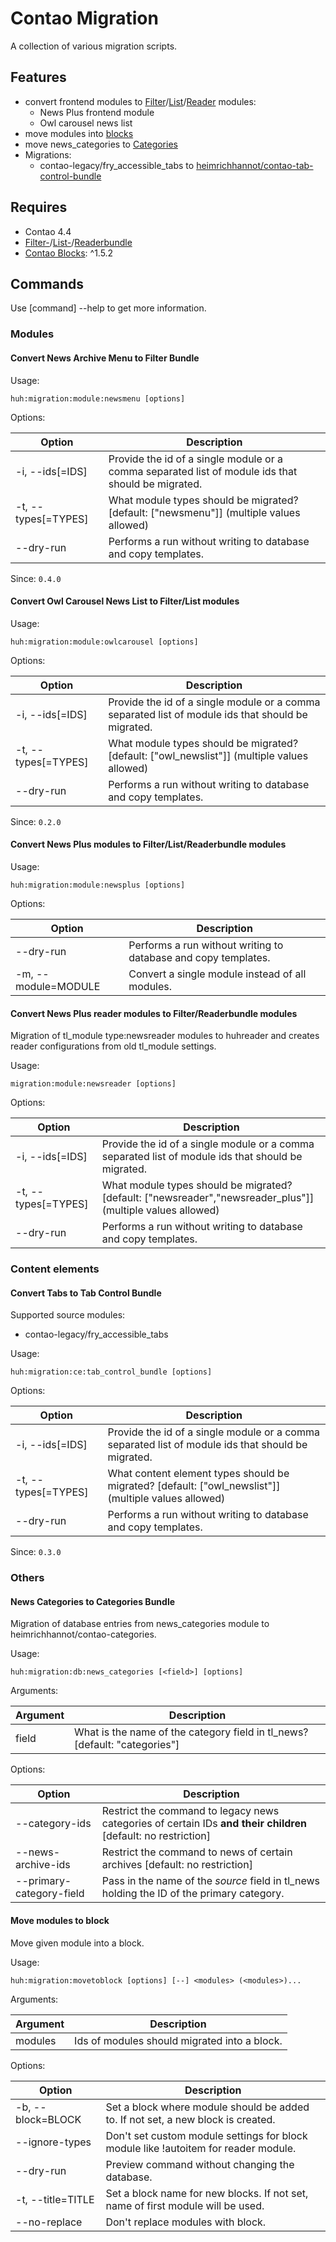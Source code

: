 # Contao Migration

A collection of various migration scripts.

## Features
* convert frontend modules to [Filter](https://github.com/heimrichhannot/contao-filter-bundle)/[List](https://github.com/heimrichhannot/contao-list-bundle)/[Reader](https://github.com/heimrichhannot/contao-reader-bundle) modules:
    * News Plus frontend module
    * Owl carousel news list
* move modules into [blocks](https://github.com/heimrichhannot/contao-blocks)
* move news_categories to [Categories](https://github.com/heimrichhannot/contao-categories-bundle)
* Migrations:
    * contao-legacy/fry_accessible_tabs to [heimrichhannot/contao-tab-control-bundle](https://github.com/heimrichhannot/contao-tab-control-bundle)
    

## Requires

* Contao 4.4
* [Filter-](https://github.com/heimrichhannot/contao-filter-bundle)/[List-](https://github.com/heimrichhannot/contao-list-bundle)/[Readerbundle](https://github.com/heimrichhannot/contao-reader-bundle)
* [Contao Blocks](https://github.com/heimrichhannot/contao-blocks): ^1.5.2



## Commands

Use [command] --help to get more information.


### Modules

#### Convert News Archive Menu to Filter Bundle 

Usage: 
```
huh:migration:module:newsmenu [options]
```

Options:

Option              | Description
--------------------|-----
-i, --ids[=IDS]     | Provide the id of a single module or a comma separated list of module ids that should be migrated.
-t, --types[=TYPES] | What module types should be migrated? [default: ["newsmenu"]] (multiple values allowed)
--dry-run           | Performs a run without writing to database and copy templates.

Since: `0.4.0`

#### Convert Owl Carousel News List to Filter/List modules

Usage: 
```
huh:migration:module:owlcarousel [options]
```

Options:

Option              | Description
--------------------|-----
-i, --ids[=IDS]     | Provide the id of a single module or a comma separated list of module ids that should be migrated.
-t, --types[=TYPES] | What module types should be migrated? [default: ["owl_newslist"]] (multiple values allowed)
--dry-run           | Performs a run without writing to database and copy templates.

Since: `0.2.0`

#### Convert News Plus modules to Filter/List/Readerbundle modules

Usage:
```
huh:migration:module:newsplus [options]
```
  
Options:

Option              | Description
--------------------|-----
--dry-run           | Performs a run without writing to database and copy templates.
-m, --module=MODULE | Convert a single module instead of all modules.

#### Convert News Plus reader modules to Filter/Readerbundle modules

Migration of tl_module type:newsreader modules to huhreader and creates reader configurations from old tl_module settings.

Usage:
```
migration:module:newsreader [options]
```

Options:

Option              | Description
--------------------|-----
-i, --ids[=IDS]     | Provide the id of a single module or a comma separated list of module ids that should be migrated.
-t, --types[=TYPES] | What module types should be migrated? [default: ["newsreader","newsreader_plus"]] (multiple values allowed)
--dry-run           | Performs a run without writing to database and copy templates.



### Content elements

#### Convert Tabs to Tab Control Bundle

Supported source modules:
* contao-legacy/fry_accessible_tabs

Usage: 
```
huh:migration:ce:tab_control_bundle [options]
```

Options:

Option              | Description
--------------------|-----
-i, --ids[=IDS]     | Provide the id of a single module or a comma separated list of module ids that should be migrated.
-t, --types[=TYPES] | What content element types should be migrated? [default: ["owl_newslist"]] (multiple values allowed)
--dry-run           | Performs a run without writing to database and copy templates.

Since: `0.3.0`



### Others


#### News Categories to Categories Bundle

Migration of database entries from news_categories module to heimrichhannot/contao-categories.

Usage:
```
huh:migration:db:news_categories [<field>] [options]
```

Arguments:

Argument | Description
---------|------------
 field | What is the name of the category field in tl_news? [default: "categories"]
 
Options:

Option                   | Description
-------------------------|------------
--category-ids           | Restrict the command to legacy news categories of certain IDs **and their children** [default: no restriction]
--news-archive-ids       | Restrict the command to news of certain archives [default: no restriction]
--primary-category-field | Pass in the name of the *source* field in tl_news holding the ID of the primary category.


#### Move modules to block

Move given module into a block.

Usage:
```
huh:migration:movetoblock [options] [--] <modules> (<modules>)...
```

Arguments:

Argument | Description
---------|------------
modules  |Ids of modules should migrated into a block.

Options:

Option                 | Description
-----------------------|-----
  -b, --block=BLOCK    | Set a block where module should be added to. If not set, a new block is created.
      --ignore-types   | Don't set custom module settings for block module like !autoitem for reader module.
      --dry-run        | Preview command without changing the database.
  -t, --title=TITLE    | Set a block name for new blocks. If not set, name of first module will be used.
      --no-replace     | Don't replace modules with block.
